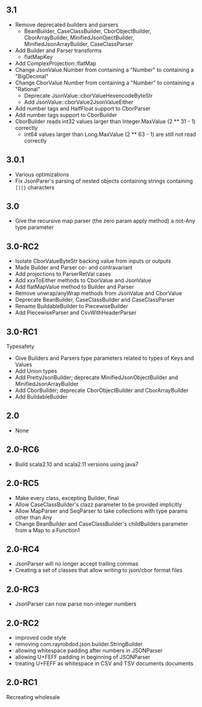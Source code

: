 ## 3.1
* Remove deprecated builders and parsers
  - BeanBuilder, CaseClassBuilder, CborObjectBuilder, CborArrayBuilder,
    MinifiedJsonOjectBuilder, MinifiedJsonArrayBuilder, CaseClassParser
* Add Builder and Parser transforms
  - flatMapKey
* Add ComplexProjection::flatMap
* Change JsonValue.Number from containing a "Number" to containing a "BigDecimal"
* Change CborValue.Number from containing a "Number" to containing a "Rational"
  * Deprecate JsonValue::cborValueHexencodeByteStr
  * Add JsonValue::cborValue2JsonValueEither
* Add number tags and HalfFloat support to CborParser
* Add number tags support to CborBuilder
* CborBuilder reads int32 values larger than Integer.MaxValue (2 ** 31 - 1) correctly
  - int64 values larger than Long.MaxValue (2 ** 63 - 1) are still not read correctly

## 3.0.1
* Various optimizations
* Fix JsonParer's parsing of nested objects containing strings containing `[]{}` characters

## 3.0
* Give the recursive map parser (the zero param apply method) a not-Any type parameter

## 3.0-RC2
* Isolate CborValueByteStr backing value from inputs or outputs
* Made Builder and Parser co- and contravariant
* Add projections to ParserRetVal cases
* Add xxxToEither methods to CborValue and JsonValue
* Add flatMapValue method to Builder and Parser
* Remove unwrap/anyWrap methods from JsonValue and CborValue
* Deprecate BeanBuilder, CaseClassBuilder and CaseClassParser
* Rename BuildableBuilder to PiecewiseBuilder
* Add PiecewiseParser and CsvWithHeaderParser

## 3.0-RC1
Typesafety
* Give Builders and Parsers type parameters related to types of Keys and Values
* Add Union types
* Add PrettyJsonBuilder; deprecate MinifiedJsonObjectBuilder and MinifiedJsonArrayBuilder
* Add CborBuilder; deprecate CborObjectBuilder and CborArrayBuilder
* Add BuildableBuilder

## 2.0
* None

## 2.0-RC6
* Build scala2.10 and scala2.11 versions using java7

## 2.0-RC5
* Make every class, excepting Builder, final
* Allow CaseClassBuilder's clazz parameter to be provided implicitly
* Allow MapParser and SeqParser to take collections with type params other than Any
* Change BeanBuilder and CaseClassBuilder's childBuilders parameter from a Map to a Function1

## 2.0-RC4
* JsonParser will no longer accept trailing commas
* Creating a set of classes that allow writing to json/cbor format files

## 2.0-RC3
* JsonParser can now parse non-integer numbers

## 2.0-RC2
* improved code style
* removing com.rayrobdod.json.builder.StringBuilder
* allowing whitespace padding after numbers in JSONParser
* allowing U+FEFF padding in beginning of JSONParser
* treating U+FEFF as whitespace in CSV and TSV documents documents

## 2.0-RC1
Recreating wholesale
